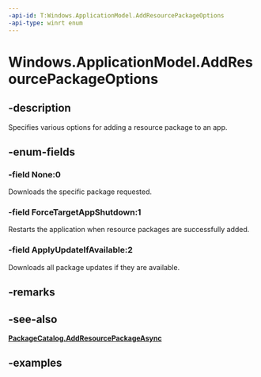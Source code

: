 ```yaml
---
-api-id: T:Windows.ApplicationModel.AddResourcePackageOptions
-api-type: winrt enum
---
```


<!-- Enumeration syntax.
public enum AddResourcePackageOptions : uint 
-->

# Windows.ApplicationModel.AddResourcePackageOptions

## -description
Specifies various options for adding a resource package to an app. 

## -enum-fields
### -field None:0
Downloads the specific package requested. 

### -field ForceTargetAppShutdown:1
Restarts the application when resource packages are successfully added. 

### -field ApplyUpdateIfAvailable:2
Downloads all package updates if they are available.

## -remarks

## -see-also
**[PackageCatalog.AddResourcePackageAsync](packagecatalog_addresourcepackageasync_767035897.md)**

## -examples

